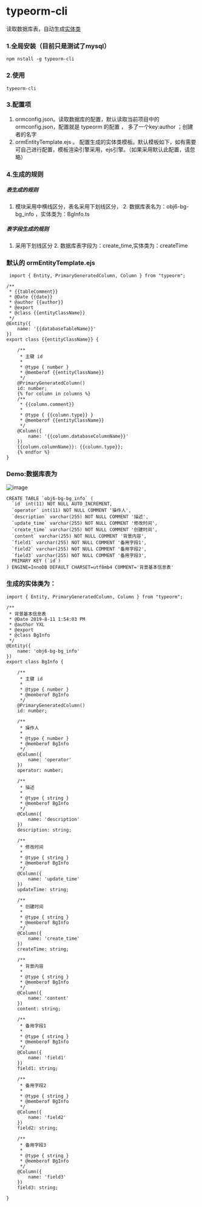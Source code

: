 
# typeorm-cli
读取数据库表，自动生成[实体类](https://typeorm.io/#/entities)
### 1.全局安装（目前只是测试了mysql）

```
npm nstall -g typeorm-cli
```
### 2.使用
    typeorm-cli
### 3.配置项
1. ormconfig.json。读取数据库的配置，默认读取当前项目中的ormconfig.json，配置就是 typeorm 的配置 ， 多了一个key:author ；创建者的名字
2. ormEntityTemplate.ejs 。 配置生成的实体类模板。默认模板如下，如有需要可自己进行配置，模板渲染引擎采用，ejs引擎。（如果采用默认此配置，请忽略）
### 4.生成的规则
##### 表生成的规则
1. 模块采用中横线区分，表名采用下划线区分，
    2. 数据库表名为：obj6-bg-bg_info ，实体类为：BgInfo.ts
##### 表字段生成的规则

1. 采用下划线区分
    2.  数据库表字段为：create_time,实体类为：createTime

### 默认的 ormEntityTemplate.ejs
```
 import { Entity, PrimaryGeneratedColumn, Column } from "typeorm";

/**
 * {{tableComment}}
 * @Date {{date}}
 * @author {{author}}
 * @export
 * @class {{entityClassName}}
 */
@Entity({
    name: '{{databaseTableName}}'
})
export class {{entityClassName}} {

    /**
     * 主键 id
     *
     * @type { number }
     * @memberof {{entityClassName}}
     */
    @PrimaryGeneratedColumn()
    id: number;
    {% for column in columns %}
    /**
     * {{column.comment}}
     *
     * @type { {{column.type}} }
     * @memberof {{entityClassName}}
     */
    @Column({
        name: '{{column.databaseColumnName}}'
    })
    {{column.columnName}}: {{column.type}};
    {% endfor %}
}

```
### Demo:数据库表为
![image](https://github.com/bldf/typeorm-cli/blob/master/obj6-bg-bg_info.png)
```
CREATE TABLE `obj6-bg-bg_info` (
  `id` int(11) NOT NULL AUTO_INCREMENT,
  `operator` int(11) NOT NULL COMMENT '操作人',
  `description` varchar(255) NOT NULL COMMENT '描述',
  `update_time` varchar(255) NOT NULL COMMENT '修改时间',
  `create_time` varchar(255) NOT NULL COMMENT '创建时间',
  `content` varchar(255) NOT NULL COMMENT '背景内容',
  `field1` varchar(255) NOT NULL COMMENT '备用字段1',
  `field2` varchar(255) NOT NULL COMMENT '备用字段2',
  `field3` varchar(255) NOT NULL COMMENT '备用字段3',
  PRIMARY KEY (`id`)
) ENGINE=InnoDB DEFAULT CHARSET=utf8mb4 COMMENT='背景基本信息表'
```
### 生成的实体类为：
    
```
import { Entity, PrimaryGeneratedColumn, Column } from "typeorm";

/**
 * 背景基本信息表
 * @Date 2019-8-11 1:54:03 PM
 * @author YXL
 * @export
 * @class BgInfo
 */
@Entity({
    name: 'obj6-bg-bg_info'
})
export class BgInfo {

    /**
     * 主键 id
     *
     * @type { number }
     * @memberof BgInfo
     */
    @PrimaryGeneratedColumn()
    id: number;
    
    /**
     * 操作人
     *
     * @type { number }
     * @memberof BgInfo
     */
    @Column({
        name: 'operator'
    })
    operator: number;
    
    /**
     * 描述
     *
     * @type { string }
     * @memberof BgInfo
     */
    @Column({
        name: 'description'
    })
    description: string;
    
    /**
     * 修改时间
     *
     * @type { string }
     * @memberof BgInfo
     */
    @Column({
        name: 'update_time'
    })
    updateTime: string;
    
    /**
     * 创建时间
     *
     * @type { string }
     * @memberof BgInfo
     */
    @Column({
        name: 'create_time'
    })
    createTime: string;
    
    /**
     * 背景内容
     *
     * @type { string }
     * @memberof BgInfo
     */
    @Column({
        name: 'content'
    })
    content: string;
    
    /**
     * 备用字段1
     *
     * @type { string }
     * @memberof BgInfo
     */
    @Column({
        name: 'field1'
    })
    field1: string;
    
    /**
     * 备用字段2
     *
     * @type { string }
     * @memberof BgInfo
     */
    @Column({
        name: 'field2'
    })
    field2: string;
    
    /**
     * 备用字段3
     *
     * @type { string }
     * @memberof BgInfo
     */
    @Column({
        name: 'field3'
    })
    field3: string;
    
}

```
